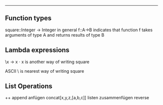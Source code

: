 
---
## Function types
square::Integer -> Integer
in general f::A->B indicates that function f takes arguments of type A and returns results of type B

## Lambda expressions

\x -> x $\cdot$ x is another way of writing square

ASCII \ is nearest way of writing square

## List Operations
++ append anfügen
concat[x,y,z,[a,b,c]] listen zusammenfügen
reverse
